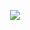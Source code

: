 <p align="center">
  <img src="https://user-images.githubusercontent.com/38252227/206330539-554589e8-108e-4e1c-856b-5061108d5508.png">
  <!-- //www.plantuml.com/plantuml/dpng/fPBFQeGm48VlUOfXJzjT57eLMPPY2uLI2li4mOpkW1ibcHRidpvxusZ4ilRKYyHlViat6JrwrevVBuqgxYsx7lBFD8M279RSkluNVQ068zZiDf0doUuwkhcLog8GLx4c1orecXuMQTLWnS0jEAhF34OAr5gbo3AwIfS8a-f30Nn3ZNoYTzpUPF0O4ZMwY9_rHV297TbQQ1TMFB2tbepwKgfijFTHFvsPW1a4X3w39_ASZxx3MCAEpxDAa0sUQ17GQOUMiwdFWFQWZP6NxSW0X-VKXmGgicPkGp9tlLnWF5Sa8Jz7P5EDN0pzB2uV-OlqiBtQiZgk_Uguzd-CIpxWDAcojQp9eWkMXMfzBZw8P-t_kpcYDU7N_G40 -->
</p>